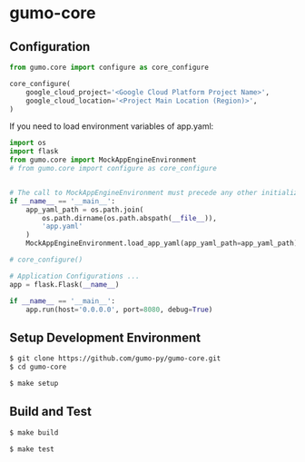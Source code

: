 # gumo-core

## Configuration

```python
from gumo.core import configure as core_configure

core_configure(
    google_cloud_project='<Google Cloud Platform Project Name>',
    google_cloud_location='<Project Main Location (Region)>',
)
```

If you need to load environment variables of app.yaml:

```python
import os
import flask
from gumo.core import MockAppEngineEnvironment
# from gumo.core import configure as core_configure


# The call to MockAppEngineEnvironment must precede any other initialization code.
if __name__ == '__main__':
    app_yaml_path = os.path.join(
        os.path.dirname(os.path.abspath(__file__)),
        'app.yaml'
    )
    MockAppEngineEnvironment.load_app_yaml(app_yaml_path=app_yaml_path)

# core_configure()

# Application Configurations ...
app = flask.Flask(__name__)

if __name__ == '__main__':
    app.run(host='0.0.0.0', port=8080, debug=True)
```

## Setup Development Environment

```sh
$ git clone https://github.com/gumo-py/gumo-core.git
$ cd gumo-core

$ make setup
```

## Build and Test

```sh
$ make build

$ make test
```
